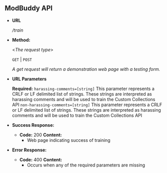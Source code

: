 **ModBuddy API**
----

* **URL**

  _/train_

* **Method:**
  
  <_The request type_>

  `GET` | `POST`

    _A get request will return a demonstration web page with a testing form._
  
*  **URL Parameters**

   **Required:**
  `harassing-comments=[string]`
    This parameter represents a CRLF or LF delimited list of strings. These strings are interpreted as harassing comments and will be used to train the Custom Collections API
  `non-harassing-comments=[string]`
    This parameter represents a CRLF or LF delimited list of strings. These strings are interpreted as harassing comments and will be used to train the Custom Collections API

* **Success Response:**

  * **Code:** 200
    **Content:** 
    * Web page indicating success of training

* **Error Response:**

  * **Code:** 400
    **Content:** 
    * Occurs when any of the required parameters are missing
 
